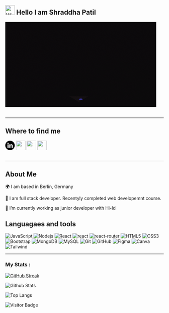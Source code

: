 ## <img title='women' src='./images/women-emo.png' width='30px' height='30px'> Hello I am Shraddha Patil

<div>
<img title='' src='./images/giphy.gif'>
</div>
<br>

---

## Where to find me
<div>
<img src='./images/523681.png' width='30px' height='30px'>
<img title='' src='./images/github.png' width='30px' height='30px'>
<img src="./images/insta.png" width='30px' height='30px'>
<img src="./images/fb.png" width='30px' height='30px'>
</div>
<br>

---

## About Me

🌍 I am based in Berlin, Germany

🧠 I am full stack developer. Recentyly completed web developemnt course. 

🔭 I’m currently working as junior developer with Hi-Id


## Languagaes and tools

![JavaScript](https://img.shields.io/badge/-JavaScript-black?style=flat-square&logo=javascript)
![Nodejs](https://img.shields.io/badge/-Nodejs-black?style=flat-square&logo=Node.js)
![React](https://img.shields.io/badge/-React-black?style=flat-square&logo=react)
![react](https://img.shields.io/badge/React-20232A?style=flat-square&logo=react&logoColor=61DAFB)
![react-router](https://img.shields.io/badge/React_Router-CA4245?style=flat-square&logo=react-router&logoColor=white)
![HTML5](https://img.shields.io/badge/-HTML5-E34F26?style=flat-square&logo=html5&logoColor=white)
![CSS3](https://img.shields.io/badge/-CSS3-1572B6?style=flat-square&logo=css3)
![Bootstrap](https://img.shields.io/badge/-Bootstrap-563D7C?style=flat-square&logo=bootstrap)
![MongoDB](https://img.shields.io/badge/-MongoDB-black?style=flat-square&logo=mongodb)
![MySQL](https://img.shields.io/badge/-MySQL-black?style=flat-square&logo=mysql)
![Git](https://img.shields.io/badge/-Git-black?style=flat-square&logo=git)
![GitHub](https://img.shields.io/badge/-GitHub-181717?style=flat-square&logo=github)
![Figma](https://img.shields.io/badge/-Figma-181717?style=flat-square&logo=Figma)
![Canva](https://img.shields.io/badge/-Canva-181717?style=flat-square&logo=Canva)
![Tailwind](https://img.shields.io/badge/-Tailwind-181717?style=flat-square&logo=Tailwind)

---

### My Stats :
[![GitHub Streak](http://github-readme-streak-stats.herokuapp.com?user=shraddhamhatre113)](https://git.io/streak-stats)

![Github Stats](https://github-readme-stats.vercel.app/api?username=shraddhamhatre113&count_private=true&show_icons=true&include_all_commits=true&theme=prussian&layout=compact)

![Top Langs](https://github-readme-stats.vercel.app/api/top-langs/?username=shraddhamhatre113=TeX&layout=compact&theme=prussian)

![Visitor Badge](https://visitor-badge.laobi.icu/badge?page_id=shraddhamhatre113.shraddhamhatre113)